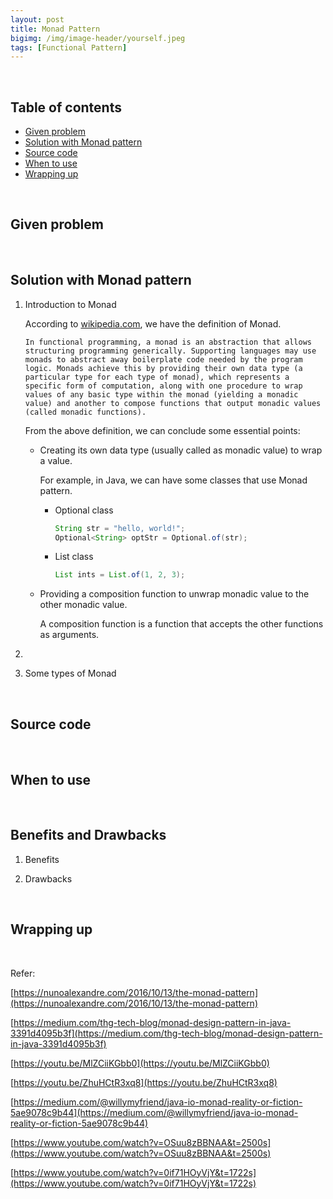 ```yaml
---
layout: post
title: Monad Pattern
bigimg: /img/image-header/yourself.jpeg
tags: [Functional Pattern]
---
```





<br>

## Table of contents
- [Given problem](#given-problem)
- [Solution with Monad pattern](#solution-with-monad-pattern)
- [Source code](#source-code)
- [When to use](#when-to-use)
- [Wrapping up](#wrapping-up)

<br>

## Given problem






<br>

## Solution with Monad pattern

1. Introduction to Monad

    According to [wikipedia.com](https://en.wikipedia.org/wiki/Monad_(functional_programming)), we have the definition of Monad.

    ```
    In functional programming, a monad is an abstraction that allows structuring programming generically. Supporting languages may use monads to abstract away boilerplate code needed by the program logic. Monads achieve this by providing their own data type (a particular type for each type of monad), which represents a specific form of computation, along with one procedure to wrap values of any basic type within the monad (yielding a monadic value) and another to compose functions that output monadic values (called monadic functions).
    ```

    From the above definition, we can conclude some essential points:
    - Creating its own data type (usually called as monadic value) to wrap a value.

        For example, in Java, we can have some classes that use Monad pattern.
        - Optional class

            ```java
            String str = "hello, world!";
            Optional<String> optStr = Optional.of(str);
            ```

        - List class

            ```java
            List ints = List.of(1, 2, 3);
            ```

    - Providing a composition function to unwrap monadic value to the other monadic value.

        A composition function is a function that accepts the other functions as arguments.



2. 


3. Some types of Monad


<br>

## Source code





<br>

## When to use




<br>

## Benefits and Drawbacks

1. Benefits



2. Drawbacks



<br>

## Wrapping up




<br>

Refer:

[https://nunoalexandre.com/2016/10/13/the-monad-pattern](https://nunoalexandre.com/2016/10/13/the-monad-pattern)

[https://medium.com/thg-tech-blog/monad-design-pattern-in-java-3391d4095b3f](https://medium.com/thg-tech-blog/monad-design-pattern-in-java-3391d4095b3f)

[https://youtu.be/MlZCiiKGbb0](https://youtu.be/MlZCiiKGbb0)

[https://youtu.be/ZhuHCtR3xq8](https://youtu.be/ZhuHCtR3xq8)

[https://medium.com/@willymyfriend/java-io-monad-reality-or-fiction-5ae9078c9b44](https://medium.com/@willymyfriend/java-io-monad-reality-or-fiction-5ae9078c9b44)

[https://www.youtube.com/watch?v=OSuu8zBBNAA&t=2500s](https://www.youtube.com/watch?v=OSuu8zBBNAA&t=2500s)

[https://www.youtube.com/watch?v=0if71HOyVjY&t=1722s](https://www.youtube.com/watch?v=0if71HOyVjY&t=1722s)